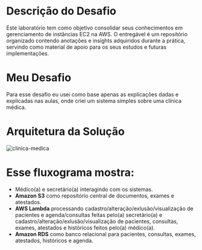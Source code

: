 # Descrição do Desafio

Este laboratório tem como objetivo consolidar seus conhecimentos em gerenciamento de instâncias EC2 na AWS. O entregável é um repositório organizado contendo anotações e insights adquiridos durante a prática, servindo como material de apoio para os seus estudos e futuras implementações.

# Meu Desafio

Para esse desafio eu usei como base apenas as explicações dadas e explicadas nas aulas, onde criei um sistema simples sobre uma clínica médica.

# Arquitetura da Solução

![clinica-medica](../imagens/clinica-medica.drawio.png)

# Esse fluxograma mostra:

- Médico(a) e secretário(a) interagindo com os sistemas.
- **Amazon S3** como repositório central de documentos, exames e atestados.
- **AWS Lambda** processando cadastro/alteração/exlusão/visualização de pacientes e agenda/consultas feitas pelo(a) secretário(a) 
e cadastro/alteração/exlusão/visualização de pacientes, consultas, exames, atestados e históricos feitos pelo(a) médico(a).
- **Amazon RDS** como banco relacional para pacientes, consultas, exames, atestados, históricos e agenda.
